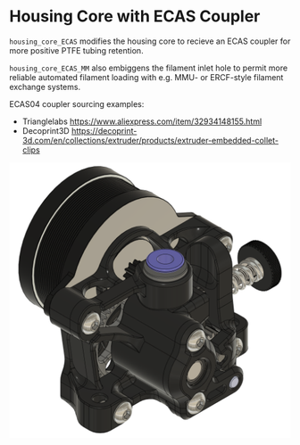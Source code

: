 # Housing Core with ECAS Coupler

`housing_core_ECAS` modifies the housing core to recieve an ECAS coupler for 
more positive PTFE tubing retention.

`housing_core_ECAS_MM` also embiggens the filament inlet hole to permit more
reliable automated filament loading with e.g. MMU- or ERCF-style filament
exchange systems.

ECAS04 coupler sourcing examples:
-   Trianglelabs https://www.aliexpress.com/item/32934148155.html
-   Decoprint3D https://decoprint-3d.com/en/collections/extruder/products/extruder-embedded-collet-clips

![](./img/housecore_ecas.png)